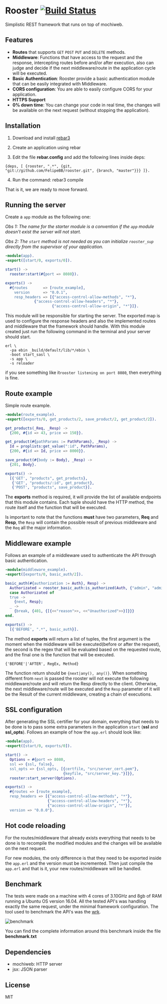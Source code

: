 # Rooster [![Build Status](https://travis-ci.org/FelipeBB/rooster.svg?branch=master)](https://travis-ci.org/FelipeBB/rooster) 
Simplistic REST framework that runs on top of mochiweb.
## Features
- **Routes** that supports `GET` `POST` `PUT` and `DELETE` methods.
- **Middleware**: Functions that have access to the request and the response, intercepting routes before and/or after execution, also can judge and decide if the next middleware/route in the application cycle will be executed.
- **Basic Authentication**: Rooster provide a basic authentication module that can be easily integrated with Middleware.
- **CORS configuration**: You are able to easily configure CORS for your application.
- **HTTPS Support**
- **0% down time**: You can change your code in real time, the changes will be available on the next request (without stopping the application).

## Installation
1) Download and install [rebar3](https://www.rebar3.org/)

2) Create an application using rebar

3) Edit the file **rebar.config** and add the following lines inside deps:

`{deps, [ {rooster, ".*", {git, "git://github.com/FelipeBB/rooster.git", {branch, "master"}}} ]}.`

4) Run the command: rebar3 compile

That is it, we are ready to move forward.

## Running the server

Create a `app` module as the following one:

*Obs 1: The name for the starter module is a convention if the `app` module doesn't exist the server will not start.*

*Obs 2: The `start` method is not needed as you can initialize `rooster_sup` directly from the supervisor of your application.*

```Erlang
-module(app).
-export([start/0, exports/0]).

start() ->
  rooster:start(#{port => 8080}).

exports() ->
  #{routes       => [route_example],
    version      => "0.0.1",
    resp_headers => [{"access-control-allow-methods", "*"},
		     {"access-control-allow-headers", "*"},
                     {"access-control-allow-origin", "*"}]}.
```

This module will be responsible for starting the server. The exported map is used to configure the response headers and also the implemented routes and middleware that the framework should handle. With this module created just run the following command in the terminal and your server should start.

```
erl \
  -pa ebin _build/default/lib/*/ebin \
  -boot start_sasl \
  -s app \
  -s reloader
```

if you see something like it`rooster listening on port 8080`, then everything is fine.

## Route example
Simple route example.

```Erlang
-module(route_example).
-export([exports/0, get_products/2, save_product/2, get_product/2]).

get_products(_Req, _Resp) ->
  {200, #{id => 43, price => 150}}.	

get_product(#{pathParams := PathParams}, _Resp) ->
  Id = proplists:get_value(":id", PathParams),
  {200, #{id => Id, price => 8000}}.

save_product(#{body := Body}, _Resp) ->
  {201, Body}.

exports() ->
  [{'GET', "products", get_products},
   {'GET', "products/:id", get_product},
   {'POST', "products", save_product}].
```

The **exports** method is required, it will provide the list of available endpoints that this module contains. Each tuple should have the HTTP method, the route itself and the function that will be executed. 

Is important to note that the functions **must** have two parameters, **Req** and **Resp**, the `Resp` will contain the possible result of previous middleware and the `Req` all the major information.

## Middleware example

Follows an example of a middleware used to authenticate the API through basic authentication.

```Erlang
-module(middleware_example).
-export([exports/0, basic_auth/2]).

basic_auth(#{authorization := Auth}, Resp) ->
  Authorizated = rooster_basic_auth:is_authorized(Auth, {"admin", "admin"}),
  case Authorizated of
  true ->
    {next, Resp};
  _ ->
    {break, {401, {[{<<"reason">>, <<"Unauthorized">>}]}}}
end. 

exports() ->
  [{'BEFORE', ".*", basic_auth}].
```
The method **exports** will return a list of tuples, the first argument is the moment when the middleware will be executed(before or after the request), the second is the regex that will be evaluated based on the requested route, and the final one is the function that will be executed.

`{'BEFORE'|'AFTER', RegEx, Method}`
	
The function return should be `{next|any(), any()}`. When something different from `next` is passed the rooster will not execute the following middleware/route and will return the Resp directly to the client. Otherwise, the next middleware/route will be executed and the `Resp` parameter of it will be the Result of the current middleware, creating a chain of executions.

## SSL configuration
After generating the SSL certifier for your domain, everything that needs to be done is to pass some extra parameters in the application `start`  (**ssl** and **ssl_opts**). Follows an example of how the `app.erl` should look like:

```Erlang
-module(app).
-export([start/0, exports/0]).

start() ->
  Options = #{port => 8080,
  ssl => {ssl, false},
  ssl_opts => {ssl_opts, [{certfile, "src/server_cert.pem"},
                          {keyfile, "src/server_key."}]}},
  rooster:start_server(Options).

exports() ->
  #{routes => [route_example],
  resp_headers => [{"access-control-allow-methods", "*"},
                   {"access-control-allow-headers", "*"},
                   {"access-control-allow-origin", "*"}],
  version => "0.0.0"}.
```

## Hot code reloading

For the routes/middleware that already exists everything that needs to be done is to recompile the modified modules and the changes will be available on the next request.

For new modules, the only difference is that they need to be exported inside the `app.erl` and the version must be incremented. Then just compile the `app.erl` and that is it, your new routes/middleware will be handled.

## Benchmark

The tests were made on a machine with 4 cores of 3.10GHz and 8gb of RAM running a Ubuntu OS version 16.04. All the tested API's was handling exactly the same request, under the minimal framework configuration.
The tool used to benchmark the API's was the [wrk](https://github.com/wg/wrk).


![benchmark](https://cloud.githubusercontent.com/assets/5730881/23285787/09a2bfb8-fa12-11e6-990e-6a7014f52122.png)


You can find the complete information around this benchmark inside the file **benchmark.txt**


## Dependencies
- mochiweb: HTTP server
- jsx: JSON parser

## License
MIT
